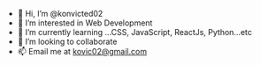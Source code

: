 - 👋 Hi, I’m @konvicted02
- 👀 I’m interested in Web Development
- 🌱 I’m currently learning ...CSS, JavaScript, ReactJs, Python...etc
- 💞️ I’m looking to collaborate
- 📫 Email me at kovic02@gmail.com

<!---
konvicted02/konvicted02 is a ✨ special ✨ repository because its `README.md` (this file) appears on your GitHub profile.
You can click the Preview link to take a look at your changes.
--->
